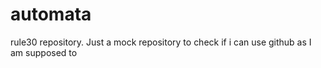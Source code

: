 # automata
rule30 repository. Just a mock repository to check if i can use github as I am supposed to
